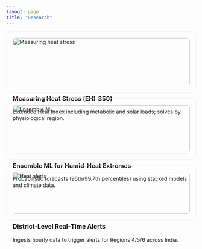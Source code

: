 ```yaml
---
layout: page
title: "Research"
---
```


<!-- what changed & why: Added a research landing page with cards linking to individual research paths for easier navigation -->

<div class="grid" style="display:grid;grid-template-columns:repeat(auto-fit,minmax(260px,1fr));gap:1rem">

<a class="card" href="/research/measuring_heat_stress/" style="display:block;border:1px solid #eee;border-radius:12px;padding:1rem;text-decoration:none">
  <img src="/assets/img/projects/ehi350.png" alt="Measuring heat stress" style="width:100%;border-radius:8px" loading="lazy">
  <h3>Measuring Heat Stress (EHI‑350)</h3>
  <p>Extended Heat Index including metabolic and solar loads; solves by physiological region.</p>
</a>

<a class="card" href="/research/ensemble/" style="display:block;border:1px solid #eee;border-radius:12px;padding:1rem;text-decoration:none">
  <img src="/assets/img/projects/ensemble.png" alt="Ensemble ML" style="width:100%;border-radius:8px" loading="lazy">
  <h3>Ensemble ML for Humid‑Heat Extremes</h3>
  <p>Probabilistic forecasts (95th/99.7th percentiles) using stacked models and climate data.</p>
</a>

<a class="card" href="/research/alerts/" style="display:block;border:1px solid #eee;border-radius:12px;padding:1rem;text-decoration:none">
  <img src="/assets/img/projects/alerts.png" alt="Heat alerts" style="width:100%;border-radius:8px" loading="lazy">
  <h3>District‑Level Real‑Time Alerts</h3>
  <p>Ingests hourly data to trigger alerts for Regions 4/5/6 across India.</p>
</a>

</div>